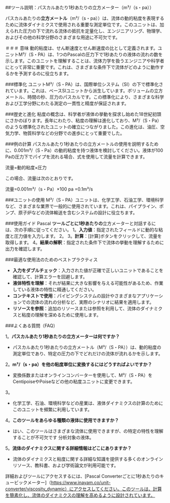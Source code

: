 ##ツール説明：パスカルあたり1秒あたりの立方メーター（m³/（s・pa））

パスカルあたりの**立方メートル**（m³/（s・pa））は、流体の動的粘度を表現するために流体ダイナミクスで使用される重要な測定単位です。このユニットは、加えられた圧力の下で流れる流体の抵抗を定量化し、エンジニアリング、物理学、およびその他の科学分野のさまざまな用途に不可欠です。

＃＃＃ 意味
動的粘度は、せん断速度とせん断速度の比として定義されます。ユニットM³/（S・PA）は、1つのPascalの圧力下で1秒あたりの液体の流れの数を示します。このユニットを理解することは、流体力学を扱うエンジニアや科学者にとって非常に重要です。これは、さまざまな条件下で流体がどのように動作するかを予測するのに役立ちます。

###標準化
ユニットM³/（S・PA）は、国際単位システム（SI）の下で標準化されています。これは、ベースSIユニットから派生しています。ボリュームの立方メートル、時間の秒、圧力のパスカルです。この標準化により、さまざまな科学および工学分野にわたる測定の一貫性と精度が保証されます。

###歴史と進化
粘度の概念は、科学者が液体の挙動を探求し始めた18世紀初頭にさかのぼります。長年にわたり、粘度の理解は進化しており、M³/（S・Pa）のような標準化されたユニットの確立につながりました。この進化は、油圧、空気力学、物質科学などの分野での進歩にとって重要でした。

###例の計算
パスカルあたり1秒あたりの立方メートルの使用を説明するために、0.001m³/（S・Pa）の動的粘度を持つ液体を検討してください。液体が100 Paの圧力下でパイプを流れる場合、式を使用して流量を計算できます。

流量=動的粘度×圧力

この場合、流量は次のとおりです。

流量=0.001m³/（s・Pa）×100 pa =0.1m³/s

###ユニットの使用
M³/（S・PA）ユニットは、化学工学、石油工学、環境科学など、さまざまな業界で一般的に使用されています。これは、パイプライン、ポンプ、原子炉などの流体輸送を含むシステムの設計に役立ちます。

###使用ガイド
Pascal **ツールごとに1秒あたりの**立方メーターと対話するには、次の手順に従ってください。
1。**入力値**：指定されたフィールドに動的な粘度と圧力値を入力します。
2。
3。**計算**：[計算]ボタンをクリックして、流量を取得します。
4。**結果の解釈**：指定された条件下で流体の挙動を理解するために出力を確認します。

###最適な使用法のためのベストプラクティス
-  **入力をダブルチェック**：入力された値が正確で正しいユニットであることを確認して、計算エラーを回避します。
-  **液体特性を理解**：それが結果に大きな影響を与える可能性があるため、作業している液体の特性に精通してください。
-  **コンテキストで使用**：パイピングシステムの設計やさまざまなアプリケーションでの流体の流れの分析など、実際のシナリオに結果を適用します。
-  **リソースを参照**：追加のリソースまたは参照を利用して、流体のダイナミクスと粘度の理解を深めるために使用します。

###よくある質問（FAQ）

1。**パスカルあたり1秒あたりの立方メーターは何ですか？**
- パスカルあたり1秒あたりの立方メートル（M³/（S・PA））は、動的粘度の測定単位であり、特定の圧力の下でどれだけの流体が流れるかを示します。

2。**m³/（s・pa）を他の粘度単位に変換するにはどうすればよいですか？**
- 変換係数またはオンラインコンバーターを使用して、M³/（S・PA）をCentipoiseやPoiseなどの他の粘度ユニットに変更できます。

3。
- 化学工学、石油、環境科学などの産業は、液体ダイナミクスの計算のためにこのユニットを頻繁に利用しています。

4。**このツールをあらゆる種類の液体に使用できますか？**
- はい、このツールはさまざまな流体に使用できますが、の特定の特性を理解することが不可欠です 分析対象の液体。

5。**流体のダイナミクスに関する詳細情報はどこにありますか？**
- 流体のダイナミクスと粘度に関する詳細な知識を提供する多くのオンラインリソース、教科書、および学術論文が利用可能です。

詳細およびツールにアクセスするには、[Pascal Converterごとに1秒あたりのキュービックメーター]（https://www.inayam.co/unit-converter/viscosity_dynamic）にアクセスしてください。このツールは、計算を簡素化し、流体のダイナミクスの理解を高めるように設計されています。